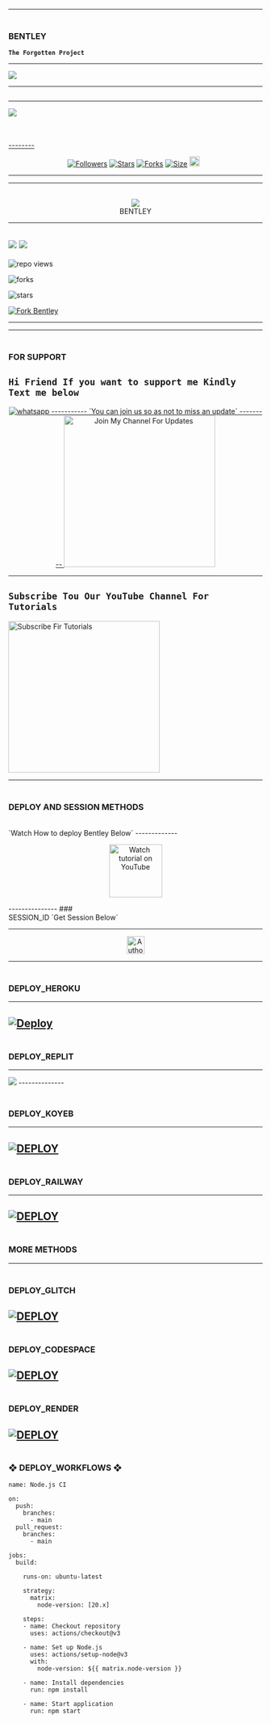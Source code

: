 ---------

### <br>  BENTLEY 
 **`The Forgotten Project `** 

----------

<a><img src='https://i.imgur.com/LyHic3i.gif'/></a>

-------

 <p align="center">
  <a href="#"><img src="http://readme-typing-svg.herokuapp.com?color=00010G&center=true&vCenter=true&multiline=false&lines=`Bentley+By+Marisel`" alt="">

------------

<img align="center" height="auto"
src="https://cardivo.vercel.app/api?name=BENTLEY &description=THE%20FORGOTEN%20PEOJECT%20&image=https://i.imgur.com/9HSoYEI.jpegv=4&backgroundColor=%23ecf0f1&github=Betingrich&pattern=leaf&colorPattern=%23eaeaea"/>

<br>
<br>
--------
<p align="center">
<a href="https://github.com/betingrich/"><img title="Followers" src="https://img.shields.io/github/followers/betingrich?color=blue&style=flat-square"></a>
<a href="https://github.com/betingrich/Bentley/stargazers/"><img title="Stars" src="https://img.shields.io/github/stars/betingrich3/Bentley?color=blue&style=flat-square"></a>
<a href="https://github.com/betingrich3/Bentley/network/members"><img title="Forks" src="https://img.shields.io/github/forks/betingrich3/Bentley?color=blue&style=flat-square"></a>
<a href="https://github.com/betingrich3/Bentley/"><img title="Size" src="https://img.shields.io/github/repo-size/betingrich3/Bentley?style=flat-square&color=blue"></a>
<a href="https://github.com/betingrich3/Bentley/graphs/commit-activity"><img height="20" src="https://img.shields.io/badge/Maintained%3F-yes-green.svg"></a>&nbsp;&nbsp;
</p>
<p align='center'>
</p>

-----------
----------

<div align="center"><br> <img src="https://profile-counter.glitch.me/betingrich3/count.svg" /><br>BENTLEY</div>

------------

<a><img src='https://i.imgur.com/LyHic3i.gif'/></a>
<a><img src='https://i.imgur.com/LyHic3i.gif'/></a>
----------------

![repo views](https://hits.seeyoufarm.com/api/count/incr/badge.svg?url=https%3A%2F%2Fgithub.com%2Fbetingrich3%2FBentley&count_bg=%2379C83D&title_bg=%23555555&icon=gitpod.svg&icon_color=%23E7E7E7&title=Views&edge_flat=false)


![forks](https://img.shields.io/github/forks/betingrich3/Bentley?label=Forks&style=social)


![stars](https://img.shields.io/github/stars/betingrich3/Bentley?style=social)


[![Fork Bentley](https://img.shields.io/badge/Fork%20-Bentley-white)](https://github.com/netingrich3/Bentley/fork)

---------------

</a>
</p>

-----------------

### <br> FOR SUPPORT
**`Hi Friend If you want to support me Kindly Text me below`**
-------
<p align="center">
  <a href="https://wa.me/+254740007567?text=*Hello+Marisel-+I+Need+Help*" target="_blank">
    <img alt="whatsapp" src="https://img.shields.io/badge/ Whatsapp -25D366?style=for-the-badge&logo=whatsapp&logoColor=white" />
-----------    
`You can join us so as not to miss an update`
---------
<a href="https://whatsapp.com/channel/0029Vajvy2kEwEjwAKP4SI0x"><img src="https://img.shields.io/badge/%F0%9F%8E%89%20Join%20ᴏᴜʀ%20Our%20Channel-pink" alt=" Join My Channel For Updates" width="300"></a>

-----------
`Subscribe Tou Our YouTube Channel For Tutorials`
----------

<a href="https://youtube.com/@wemacomic?"><img src="https://img.shields.io/badge/%F0%9F%8E%89%20Subscribe%20To%20Youtube%20Channel-blue" alt="Subscribe Fir Tutorials " width="300"></a>

--------------
### <br> DEPLOY AND SESSION METHODS
<br>
`Watch How to deploy Bentley Below`
-------------

<p align="center">
   <a href="https://youtu.be/@wemacomic"><img src="https://i.ibb.co/71mYRh4/116-1161192-podcast-subscribe-listen-button-youtube-sign-hd-png.png" alt="Watch tutorial on YouTube" border="0"  width="105">
    </a>
</p>
---------------
### <br>    SESSION_ID 
`Get Session Below`

----------

<p align="center">
<a href="https://bentley-408f8a19e3c5.herokuapp.com/"><img height= "35" title="Author" src="https://img.shields.io/badge/GET SESSION ID:-babypink?style=for-the-badge&logo=bentley"></a>
<p/>

----------
 
### <br>   DEPLOY_HEROKU 
------------ 
[![Deploy](https://www.herokucdn.com/deploy/button.svg)](https://dashboard.heroku.com/new-app?template=https://github.com/betingrich3/Bentley)
----------

### <br>    DEPLOY_REPLIT 
-------------
<p align="left"><a href="https://repl.it/github/betingrich3/Bentley"> <img src='https://img.shields.io/badge/-REPLIT-orange?style=for-the-badge&logo=bentley&logoColor=white'/></a>
--------------

### <br>   DEPLOY_KOYEB
---------

<a href='https://app.koyeb.com/auth/signin' target="_blank"><img alt='DEPLOY' src='https://img.shields.io/badge/-KOYEB-blue?style=for-the-badge&logo=koyeb&logoColor=white'/></a>
------------

### <br>  DEPLOY_RAILWAY 

--------
<a href='https://railway.app/new' target="_blank"><img alt='DEPLOY' src='https://img.shields.io/badge/RAILWAY-h?color=black&style=for-the-badge&logo=railway'/></a></p>
---------------

### <br> MORE  METHODS 

--------
### <br>   DEPLOY_GLITCH

<a href='https://glitch.com/signup' target="_blank"><img alt='DEPLOY' src='https://img.shields.io/badge/GLITCH-h?color=pink&style=for-the-badge&logo=glitch'/></a></p>
--------
### <br>   DEPLOY_CODESPACE 

<a href='https://github.com/codespaces/new' target="_blank"><img alt='DEPLOY' src='https://img.shields.io/badge/CODESPACE-h?color=navy&style=for-the-badge&logo=visualstudiocode'/></a></p>
--------
### <br>   DEPLOY_RENDER 

<a href='https://dashboard.render.com' target="_blank"><img alt='DEPLOY' src='https://img.shields.io/badge/RENDER-h?color=maroon&style=for-the-badge&logo=render'/></a></p>
-----------

### <br>   ❖ DEPLOY_WORKFLOWS ❖
```
name: Node.js CI

on:
  push:
    branches:
      - main
  pull_request:
    branches:
      - main

jobs:
  build:

    runs-on: ubuntu-latest

    strategy:
      matrix:
        node-version: [20.x]

    steps:
    - name: Checkout repository
      uses: actions/checkout@v3

    - name: Set up Node.js
      uses: actions/setup-node@v3
      with:
        node-version: ${{ matrix.node-version }}

    - name: Install dependencies
      run: npm install

    - name: Start application
      run: npm start
```
